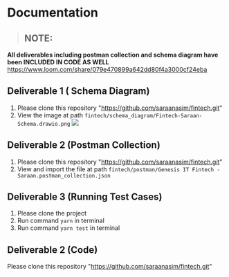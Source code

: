 # Documentation

> ## NOTE: 
**All deliverables including postman collection and schema diagram have been INCLUDED IN CODE AS WELL**
https://www.loom.com/share/079e470899a642dd80f4a3000cf24eba

## Deliverable 1 ( Schema Diagram)
1. Please clone this repository "https://github.com/saraanasim/fintech.git"
2. View the image at path `fintech/schema_diagram/Fintech-Saraan-Schema.drawio.png`
![](https://res.cloudinary.com/dvthewnvz/image/upload/v1715207277/Fintech-Saraan-Schema.drawio_hq0dt1.png)

## Deliverable 2 (Postman Collection)
1. Please clone this repository "https://github.com/saraanasim/fintech.git"
2. View and import the file at path `fintech/postman/Genesis IT Fintech - Saraan.postman_collection.json`

## Deliverable 3 (Running Test Cases)
1. Please clone the project
2. Run command `yarn` in terminal
3. Run command `yarn test` in terminal

## Deliverable 2 (Code)
Please clone this repository "https://github.com/saraanasim/fintech.git"
